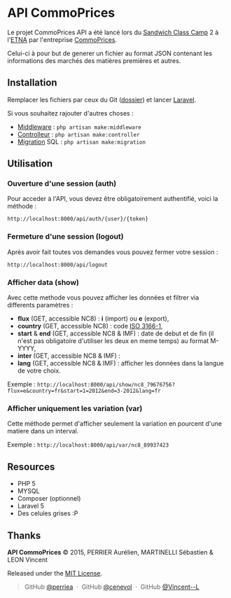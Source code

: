 API CommoPrices
===============

Le projet CommoPrices API a été lancé lors du [Sandwich Class Camp] 2 à l'[ETNA] par l'entreprise [CommoPrices].

Celui-ci à pour but de generer un fichier au format JSON contenant les informations des marchés des matières premières et autres.


Installation
------------

Remplacer les fichiers par ceux du Git ([dossier]) et lancer [Laravel].

Si vous souhaitez rajouter d'autres choses :
- [Middleware] : `php artisan make:middleware`
- [Controlleur] : `php artisan make:controller`
- [Migration] SQL : `php artisan make:migration`


Utilisation
-----------

### Ouverture d'une session (auth)

Pour acceder à l'API, vous devez être obligatoirement authentifié, voici la méthode :

`http://localhost:8000/api/auth/{user}/{token}`


### Fermeture d'une session (logout)

Après avoir fait toutes vos demandes vous pouvez fermer votre session :

`http://localhost:8000/api/logout`


### Afficher data (show)

Avec cette methode vous pouvez afficher les données et filtrer via differents paramètres : 

- **flux** (GET, accessible NC8) : **i** (import) ou **e** (export),
- **country** (GET, accessible NC8) : code [ISO 3166-1],
- **start** & **end** (GET, accessible NC8 & IMF) : date de debut et de fin (il n'est pas obligatoire d'utiliser les deux en meme temps) au format M-YYYY,
- **inter** (GET, accessible NC8 & IMF) :
- **lang** (GET, accessible NC8 & IMF) : afficher les données dans la langue de votre choix.

Exemple : `http://localhost:8000/api/show/nc8_79676756?flux=e&country=fr&start=1=2012&end=3-2012&lang=fr`


### Afficher uniquement les variation (var)

Cette méthode permet d'afficher seulement la variation en pourcent d'une matiere dans un interval.

Exemple : `http://localhost:8000/api/var/nc8_89937423`


Resources
---------

- PHP 5
- MYSQL
- Composer (optionnel)
- Laravel 5
- Des celules grises :P


Thanks
------

**API CommoPrices** © 2015, PERRIER Aurélien, MARTINELLI Sébastien & LEON Vincent 

Released under the [MIT License].

> GitHub [@perriea](https://github.com/perriea) &nbsp;&middot;&nbsp;
> GitHub [@cenevol](https://github.com/cenevol) &nbsp;&middot;&nbsp;
> GitHub [@Vincent--L](https://github.com/Vincent--L)



[Sandwich Class Camp]: https://co-labs.etna.io
[ETNA]: http://www.etna-alternance.net
[CommoPrices]: https://commoprices.com/
[Middleware]: http://laravel.com/docs/5.1/middleware
[Controlleur]: http://laravel.com/docs/5.1/controllers
[Migration]: http://laravel.com/docs/5.1/migrations
[Laravel]: http://laravel.com
[dossier]: https://github.com/perriea/API-CommoPrices/tree/master/Laravel
[ISO 3166-1]: http://www.iso.org/iso/fr/french_country_names_and_code_elements
[MIT License]: http://mit-license.org/